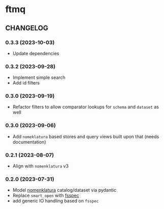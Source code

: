 # ftmq

## CHANGELOG

### 0.3.3 (2023-10-03)

- Update dependencies

### 0.3.2 (2023-09-28)

- Implement simple search
- Add id filters

### 0.3.0 (2023-09-19)

- Refactor filters to allow comparator lookups for `schema` and `dataset` as well

### 0.3.0 (2023-09-06)

- Add `nomeklatura` based stores and query views built upon that (needs documentation)

### 0.2.1 (2023-08-07)

- Align with `nomenklatura` v3

### 0.2.0 (2023-07-31)

- Model [nomenklatura](https://github.com/opensanctions/nomenklatura) catalog/dataset via pydantic
- Replace `smart_open` with [fsspec](https://github.com/fsspec/filesystem_spec)
- add generic IO handling based on `fsspec`

